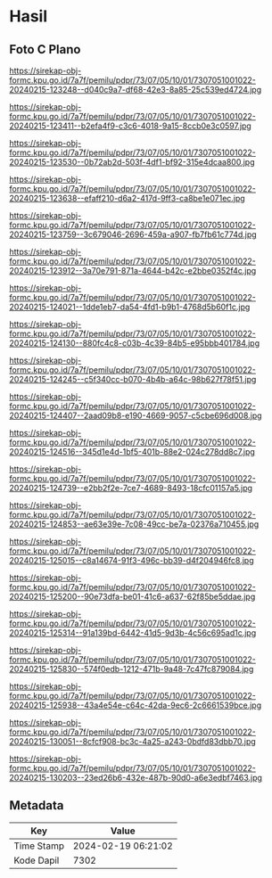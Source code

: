 # Hasil

## Foto C Plano

https://sirekap-obj-formc.kpu.go.id/7a7f/pemilu/pdpr/73/07/05/10/01/7307051001022-20240215-123248--d040c9a7-df68-42e3-8a85-25c539ed4724.jpg

https://sirekap-obj-formc.kpu.go.id/7a7f/pemilu/pdpr/73/07/05/10/01/7307051001022-20240215-123411--b2efa4f9-c3c6-4018-9a15-8ccb0e3c0597.jpg

https://sirekap-obj-formc.kpu.go.id/7a7f/pemilu/pdpr/73/07/05/10/01/7307051001022-20240215-123530--0b72ab2d-503f-4df1-bf92-315e4dcaa800.jpg

https://sirekap-obj-formc.kpu.go.id/7a7f/pemilu/pdpr/73/07/05/10/01/7307051001022-20240215-123638--efaff210-d6a2-417d-9ff3-ca8be1e071ec.jpg

https://sirekap-obj-formc.kpu.go.id/7a7f/pemilu/pdpr/73/07/05/10/01/7307051001022-20240215-123759--3c679046-2696-459a-a907-fb7fb61c774d.jpg

https://sirekap-obj-formc.kpu.go.id/7a7f/pemilu/pdpr/73/07/05/10/01/7307051001022-20240215-123912--3a70e791-871a-4644-b42c-e2bbe0352f4c.jpg

https://sirekap-obj-formc.kpu.go.id/7a7f/pemilu/pdpr/73/07/05/10/01/7307051001022-20240215-124021--1dde1eb7-da54-4fd1-b9b1-4768d5b60f1c.jpg

https://sirekap-obj-formc.kpu.go.id/7a7f/pemilu/pdpr/73/07/05/10/01/7307051001022-20240215-124130--880fc4c8-c03b-4c39-84b5-e95bbb401784.jpg

https://sirekap-obj-formc.kpu.go.id/7a7f/pemilu/pdpr/73/07/05/10/01/7307051001022-20240215-124245--c5f340cc-b070-4b4b-a64c-98b627f78f51.jpg

https://sirekap-obj-formc.kpu.go.id/7a7f/pemilu/pdpr/73/07/05/10/01/7307051001022-20240215-124407--2aad09b8-e190-4669-9057-c5cbe696d008.jpg

https://sirekap-obj-formc.kpu.go.id/7a7f/pemilu/pdpr/73/07/05/10/01/7307051001022-20240215-124516--345d1e4d-1bf5-401b-88e2-024c278dd8c7.jpg

https://sirekap-obj-formc.kpu.go.id/7a7f/pemilu/pdpr/73/07/05/10/01/7307051001022-20240215-124739--e2bb2f2e-7ce7-4689-8493-18cfc01157a5.jpg

https://sirekap-obj-formc.kpu.go.id/7a7f/pemilu/pdpr/73/07/05/10/01/7307051001022-20240215-124853--ae63e39e-7c08-49cc-be7a-02376a710455.jpg

https://sirekap-obj-formc.kpu.go.id/7a7f/pemilu/pdpr/73/07/05/10/01/7307051001022-20240215-125015--c8a14674-91f3-496c-bb39-d4f204946fc8.jpg

https://sirekap-obj-formc.kpu.go.id/7a7f/pemilu/pdpr/73/07/05/10/01/7307051001022-20240215-125200--90e73dfa-be01-41c6-a637-62f85be5ddae.jpg

https://sirekap-obj-formc.kpu.go.id/7a7f/pemilu/pdpr/73/07/05/10/01/7307051001022-20240215-125314--91a139bd-6442-41d5-9d3b-4c56c695ad1c.jpg

https://sirekap-obj-formc.kpu.go.id/7a7f/pemilu/pdpr/73/07/05/10/01/7307051001022-20240215-125830--574f0edb-1212-471b-9a48-7c47fc879084.jpg

https://sirekap-obj-formc.kpu.go.id/7a7f/pemilu/pdpr/73/07/05/10/01/7307051001022-20240215-125938--43a4e54e-c64c-42da-9ec6-2c6661539bce.jpg

https://sirekap-obj-formc.kpu.go.id/7a7f/pemilu/pdpr/73/07/05/10/01/7307051001022-20240215-130051--8cfcf908-bc3c-4a25-a243-0bdfd83dbb70.jpg

https://sirekap-obj-formc.kpu.go.id/7a7f/pemilu/pdpr/73/07/05/10/01/7307051001022-20240215-130203--23ed26b6-432e-487b-90d0-a6e3edbf7463.jpg


## Metadata

| Key        | Value               |
| ---------- | ------------------- |
| Time Stamp | 2024-02-19 06:21:02 |
| Kode Dapil | 7302                |



